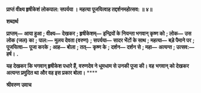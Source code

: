 **प्राप्तं वीक्ष्य हृषीकेशं लोकपाल: सपर्यया ।** **महत्या पूजयित्वाह तद्दर्शनमहोत्सव: ॥ ४॥** 

**शब्दार्थ** 

**प्राप्तम्—** **आया हुआ** **; वीक्ष्य—** **देखकर** **; हृषीकेशम्—** **इन्द्रियों के नियन्ता भगवान् कृष्ण को** **; लोक—** **उस लोक (जल) का** **;** **पाल:—** **मुलय देवता (वरुण)** **; सपर्यया—** **सादर भेंटों के साथ** **; महत्या—** **बड़े पैमाने पर** **; पूजयित्वा—** **पूजा करके** **; आह—** **बोला** **; तत्—** **कृष्ण के** **; दर्शन—** **दर्शन से** **; महा—** **अत्यन्त** **; उत्सव:—** **हर्ष।** **.** 

**यह देखकर कि भगवान् हृषीकेश पधारे हैं, वरुणदेव ने धूमधाम से उनकी पूजा की। वह** **भगवान् को देखकर अत्यन्त प्रमुदित था और वह इस प्रकार बोला।** **** 

**श्रीवरुण उवाच** 